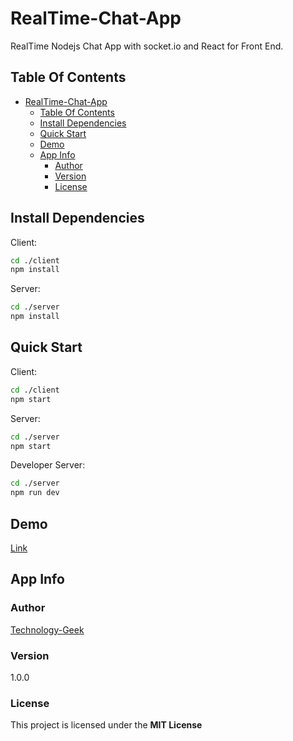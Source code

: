 ﻿# RealTime-Chat-App

RealTime Nodejs Chat App with socket.io and React for Front End.

## Table Of Contents

- [RealTime-Chat-App](#realtime-chat-app)
  - [Table Of Contents](#table-of-contents)
  - [Install Dependencies](#install-dependencies)
  - [Quick Start](#quick-start)
  - [Demo](#demo)
  - [App Info](#app-info)
    - [Author](#author)
    - [Version](#version)
    - [License](#license)

## Install Dependencies

Client:

```bash
cd ./client
npm install
```

Server:

```bash
cd ./server
npm install
```

## Quick Start

Client:

```bash
cd ./client
npm start
```

Server:

```bash
cd ./server
npm start
```

Developer Server:

```bash
cd ./server
npm run dev
```

## Demo

[Link](https://gh-realtime-chat-app.herokuapp.com/)


## App Info

### Author

[Technology-Geek](https://github.com/Technology-Geek)

### Version

1.0.0

### License

This project is licensed under the **MIT License**
